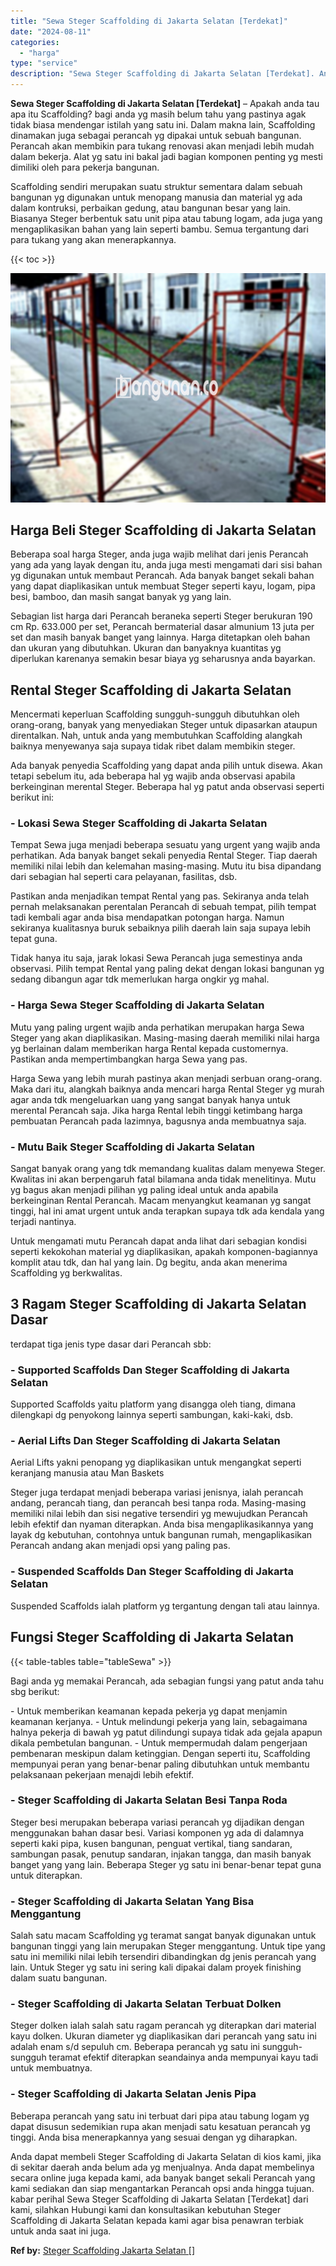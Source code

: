 ```yaml
---
title: "Sewa Steger Scaffolding di Jakarta Selatan [Terdekat]"
date: "2024-08-11"
categories: 
  - "harga"
type: "service"
description: "Sewa Steger Scaffolding di Jakarta Selatan [Terdekat]. Anda dapat membeli Steger Scaffolding di Jakarta Selatan di kios kami, jika di sekitar daerah anda bel..."
---
```


**Sewa Steger Scaffolding di Jakarta Selatan \[Terdekat\]** – Apakah anda tau apa itu Scaffolding? bagi anda yg masih belum tahu yang pastinya agak tidak biasa mendengar istilah yang satu ini. Dalam makna lain, Scaffolding dinamakan juga sebagai perancah yg dipakai untuk sebuah bangunan. Perancah akan membikin para tukang renovasi akan menjadi lebih mudah dalam bekerja. Alat yg satu ini bakal jadi bagian komponen penting yg mesti dimiliki oleh para pekerja bangunan.

Scaffolding sendiri merupakan suatu struktur sementara dalam sebuah bangunan yg digunakan untuk menopang manusia dan material yg ada dalam kontruksi, perbaikan gedung, atau bangunan besar yang lain. Biasanya Steger berbentuk satu unit pipa atau tabung logam, ada juga yang mengaplikasikan bahan yang lain seperti bambu. Semua tergantung dari para tukang yang akan menerapkannya.

{{< toc >}}

![Sewa Steger Scaffolding di Jakarta Selatan [Terdekat]](/images/sewa-scaffolding-steger-29.png)

## Harga Beli Steger Scaffolding di Jakarta Selatan

Beberapa soal harga Steger, anda juga wajib melihat dari jenis Perancah yang ada yang layak dengan itu, anda juga mesti mengamati dari sisi bahan yg digunakan untuk membaut Perancah. Ada banyak banget sekali bahan yang dapat diaplikasikan untuk membuat Steger seperti kayu, logam, pipa besi, bamboo, dan masih sangat banyak yg yang lain.

Sebagian list harga dari Perancah beraneka seperti Steger berukuran 190 cm Rp. 633.000 per set, Perancah bermaterial dasar almunium 13 juta per set dan masih banyak banget yang lainnya. Harga ditetapkan oleh bahan dan ukuran yang dibutuhkan. Ukuran dan banyaknya kuantitas yg diperlukan karenanya semakin besar biaya yg seharusnya anda bayarkan.

## Rental Steger Scaffolding di Jakarta Selatan

Mencermati keperluan Scaffolding sungguh-sungguh dibutuhkan oleh orang-orang, banyak yang menyediakan Steger untuk dipasarkan ataupun direntalkan. Nah, untuk anda yang membutuhkan Scaffolding alangkah baiknya menyewanya saja supaya tidak ribet dalam membikin steger.

Ada banyak penyedia Scaffolding yang dapat anda pilih untuk disewa. Akan tetapi sebelum itu, ada beberapa hal yg wajib anda observasi apabila berkeinginan merental Steger. Beberapa hal yg patut anda observasi seperti berikut ini:

### \- Lokasi Sewa Steger Scaffolding di Jakarta Selatan

Tempat Sewa juga menjadi beberapa sesuatu yang urgent yang wajib anda perhatikan. Ada banyak banget sekali penyedia Rental Steger. Tiap daerah memiliki nilai lebih dan kelemahan masing-masing. Mutu itu bisa dipandang dari sebagian hal seperti cara pelayanan, fasilitas, dsb.

Pastikan anda menjadikan tempat Rental yang pas. Sekiranya anda telah pernah melaksanakan perentalan Perancah di sebuah tempat, pilih tempat tadi kembali agar anda bisa mendapatkan potongan harga. Namun sekiranya kualitasnya buruk sebaiknya pilih daerah lain saja supaya lebih tepat guna.

Tidak hanya itu saja, jarak lokasi Sewa Perancah juga semestinya anda observasi. Pilih tempat Rental yang paling dekat dengan lokasi bangunan yg sedang dibangun agar tdk memerlukan harga ongkir yg mahal.

### \- Harga Sewa Steger Scaffolding di Jakarta Selatan

Mutu yang paling urgent wajib anda perhatikan merupakan harga Sewa Steger yang akan diaplikasikan. Masing-masing daerah memiliki nilai harga yg berlainan dalam memberikan harga Rental kepada customernya. Pastikan anda mempertimbangkan harga Sewa yang pas.

Harga Sewa yang lebih murah pastinya akan menjadi serbuan orang-orang. Maka dari itu, alangkah baiknya anda mencari harga Rental Steger yg murah agar anda tdk mengeluarkan uang yang sangat banyak hanya untuk merental Perancah saja. Jika harga Rental lebih tinggi ketimbang harga pembuatan Perancah pada lazimnya, bagusnya anda membuatnya saja.

### \- Mutu Baik Steger Scaffolding di Jakarta Selatan

Sangat banyak orang yang tdk memandang kualitas dalam menyewa Steger. Kwalitas ini akan berpengaruh fatal bilamana anda tidak menelitinya. Mutu yg bagus akan menjadi pilihan yg paling ideal untuk anda apabila berkeinginan Rental Perancah. Macam menyangkut keamanan yg sangat tinggi, hal ini amat urgent untuk anda terapkan supaya tdk ada kendala yang terjadi nantinya.

Untuk mengamati mutu Perancah dapat anda lihat dari sebagian kondisi seperti kekokohan material yg diaplikasikan, apakah komponen-bagiannya komplit atau tdk, dan hal yang lain. Dg begitu, anda akan menerima Scaffolding yg berkwalitas.

## 3 Ragam Steger Scaffolding di Jakarta Selatan Dasar

terdapat tiga jenis type dasar dari Perancah sbb:

### \- Supported Scaffolds Dan Steger Scaffolding di Jakarta Selatan

Supported Scaffolds yaitu platform yang disangga oleh tiang, dimana dilengkapi dg penyokong lainnya seperti sambungan, kaki-kaki, dsb.

### \- Aerial Lifts Dan Steger Scaffolding di Jakarta Selatan

Aerial Lifts yakni penopang yg diaplikasikan untuk mengangkat seperti keranjang manusia atau Man Baskets

Steger juga terdapat menjadi beberapa variasi jenisnya, ialah perancah andang, perancah tiang, dan perancah besi tanpa roda. Masing-masing memiliki nilai lebih dan sisi negative tersendiri yg mewujudkan Perancah lebih efektif dan nyaman diterapkan. Anda bisa mengaplikasikannya yang layak dg kebutuhan, contohnya untuk bangunan rumah, mengaplikasikan Perancah andang akan menjadi opsi yang paling pas.

### \- Suspended Scaffolds Dan Steger Scaffolding di Jakarta Selatan

Suspended Scaffolds ialah platform yg tergantung dengan tali atau lainnya.

## Fungsi Steger Scaffolding di Jakarta Selatan

{{< table-tables table="tableSewa" >}}

Bagi anda yg memakai Perancah, ada sebagian fungsi yang patut anda tahu sbg berikut:

\- Untuk memberikan keamanan kepada pekerja yg dapat menjamin keamanan kerjanya. - Untuk melindungi pekerja yang lain, sebagaimana halnya pekerja di bawah yg patut dilindungi supaya tidak ada gejala apapun dikala pembetulan bangunan. - Untuk mempermudah dalam pengerjaan pembenaran meskipun dalam ketinggian. Dengan seperti itu, Scaffolding mempunyai peran yang benar-benar paling dibutuhkan untuk membantu pelaksanaan pekerjaan menajdi lebih efektif.

### \- Steger Scaffolding di Jakarta Selatan Besi Tanpa Roda

Steger besi merupakan beberapa variasi perancah yg dijadikan dengan menggunakan bahan dasar besi. Variasi komponen yg ada di dalamnya seperti kaki pipa, kusen bangunan, penguat vertikal, tiang sandaran, sambungan pasak, penutup sandaran, injakan tangga, dan masih banyak banget yang yang lain. Beberapa Steger yg satu ini benar-benar tepat guna untuk diterapkan.

### \- Steger Scaffolding di Jakarta Selatan Yang Bisa Menggantung

Salah satu macam Scaffolding yg teramat sangat banyak digunakan untuk bangunan tinggi yang lain merupakan Steger menggantung. Untuk tipe yang satu ini memiliki nilai lebih tersendiri dibandingkan dg jenis perancah yang lain. Untuk Steger yg satu ini sering kali dipakai dalam proyek finishing dalam suatu bangunan.

### \- Steger Scaffolding di Jakarta Selatan Terbuat Dolken

Steger dolken ialah salah satu ragam perancah yg diterapkan dari material kayu dolken. Ukuran diameter yg diaplikasikan dari perancah yang satu ini adalah enam s/d sepuluh cm. Beberapa perancah yg satu ini sungguh-sungguh teramat efektif diterapkan seandainya anda mempunyai kayu tadi untuk membuatnya.

### \- Steger Scaffolding di Jakarta Selatan Jenis Pipa

Beberapa perancah yang satu ini terbuat dari pipa atau tabung logam yg dapat disusun sedemikian rupa akan menjadi satu kesatuan perancah yg tinggi. Anda bisa menerapkannya yang sesuai dengan yg diharapkan.

Anda dapat membeli Steger Scaffolding di Jakarta Selatan di kios kami, jika di sekitar daerah anda belum ada yg menjualnya. Anda dapat membelinya secara online juga kepada kami, ada banyak banget sekali Perancah yang kami sediakan dan siap mengantarkan Perancah opsi anda hingga tujuan. kabar perihal Sewa Steger Scaffolding di Jakarta Selatan \[Terdekat\] dari kami, silahkan Hubungi kami dan konsultasikan kebutuhan Steger Scaffolding di Jakarta Selatan kepada kami agar bisa penawran terbiak untuk anda saat ini juga.

**Ref by:** [Steger Scaffolding Jakarta Selatan []](https://id.wikipedia.org/wiki/Steger)
